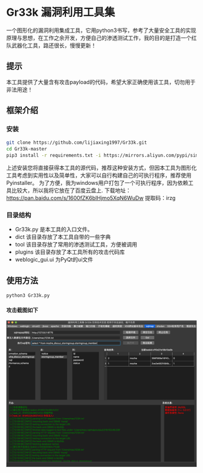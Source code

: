 # Gr33k 漏洞利用工具集
一个图形化的漏洞利用集成工具，它用python3书写，参考了大量安全工具的实现原理与思想，在工作之余开发，方便自己的渗透测试工作，我的目的是打造一个红队武器化工具，路还很长，慢慢更新！

## 提示
本工具提供了大量含有攻击payload的代码，希望大家正确使用该工具，切勿用于非法用途！


## 框架介绍
### 安装
```sh
git clone https://github.com/lijiaxing1997/Gr33k.git
cd Gr33k-master
pip3 install -r requirements.txt -i https://mirrors.aliyun.com/pypi/simple/
```
上述安装您将直接获得本工具的源代码，推荐这种安装方式，但因本工具为图形化工具考虑到实用性以及简单性，大家可以自行构建自己的可执行程序，推荐使用Pyinstaller。
为了方便，我为windows用户打包了一个可执行程序，因为依赖工具比较大，所以我将它放在了百度云盘上.
下载地址：<https://pan.baidu.com/s/1600fZK6bIHjmo5XqN6WuDw>
 提取码：irzg
### 目录结构
- Gr33k.py 是本工具的入口文件。
- dict 该目录存放了本工具自带的一些字典
- tool 该目录存放了常用的渗透测试工具，方便被调用
- plugins 该目录存放了本工具所有的攻击代码库
- weblogic_gui.ui 为PyQt的ui文件

## 使用方法
```sh
python3 Gr33k.py
```

#### 攻击截图如下
![avatar](./img/exm.png)


